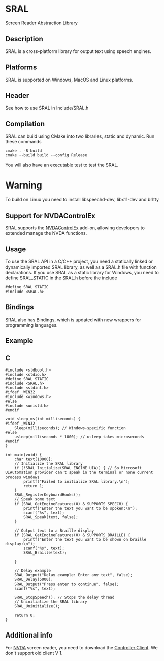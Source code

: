 # SRAL
Screen Reader Abstraction Library
## Description
SRAL is a cross-platform library for output text using speech engines.

## Platforms
SRAL is supported on Windows, MacOS and Linux platforms.

## Header
See how to use SRAL in Include/SRAL.h

## Compilation
SRAL can build using CMake into two libraries, static and dynamic.
Run these commands
```
cmake . -B build
cmake --build build --config Release
```

You will also have an executable test to test the SRAL.


# Warning
To build on Linux you need to install libspeechd-dev, libx11-dev and brltty


## Support for NVDAControlEx

SRAL supports the [NVDAControlEx](https://github.com/m1maker/NVDAControlEx) add-on, allowing developers to extended manage the NVDA functions.

## Usage

To use the SRAL API in a C/C++ project, you need a statically linked or dynamically imported SRAL library, as well as a SRAL.h file with function declarations.
If you use SRAL as a static library for Windows, you need to define SRAL_STATIC in the SRAL.h before the include
```
#define SRAL_STATIC
#include <SRAL.h>
```

## Bindings
SRAL also has Bindings, which is updated with new wrappers for programming languages.

## Example
## C
```
#include <stdbool.h>
#include <stdio.h>
#define SRAL_STATIC
#include <SRAL.h>
#include <stdint.h>
#ifdef _WIN32
#include <windows.h>
#else
#include <unistd.h>
#endif

void sleep_ms(int milliseconds) {
#ifdef _WIN32
	Sleep(milliseconds); // Windows-specific function
#else
	usleep(milliseconds * 1000); // usleep takes microseconds
#endif
}

int main(void) {
	char text[10000];
	// Initialize the SRAL library
	if (!SRAL_Initialize(SRAL_ENGINE_UIA)) { // So Microsoft UIAutomation provider can't speak in the terminal or none current process windows
		printf("Failed to initialize SRAL library.\n");
		return 1;
	}
	SRAL_RegisterKeyboardHooks();
	// Speak some text
	if (SRAL_GetEngineFeatures(0) & SUPPORTS_SPEECH) {
		printf("Enter the text you want to be spoken:\n");
		scanf("%s", text);
		SRAL_Speak(text, false);
	}

	// Output text to a Braille display
	if (SRAL_GetEngineFeatures(0) & SUPPORTS_BRAILLE) {
		printf("Enter the text you want to be shown on braille display:\n");
		scanf("%s", text);
		SRAL_Braille(text);

	}

	// Delay example
	SRAL_Output("Delay example: Enter any text", false);
	SRAL_Delay(5000);
	SRAL_Output("Press enter to continue", false);
	scanf("%s", text);

	SRAL_StopSpeech(); // Stops the delay thread
	// Uninitialize the SRAL library
	SRAL_Uninitialize();

	return 0;
}

```


## Additional info
For [NVDA](https://github.com/nvaccess/nvda) screen reader, you need to download the [Controller Client](https://www.nvaccess.org/files/nvda/releases/stable/). We don't support old client V 1.

